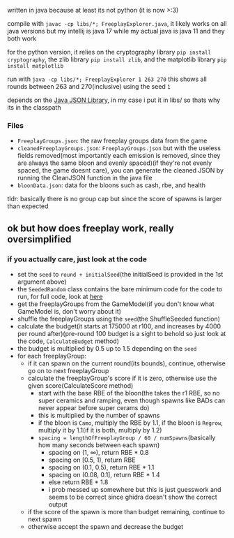 written in java because at least its not python (it is now >:3)

compile with ``javac -cp libs/*; FreeplayExplorer.java``, it likely works on all java versions but my intellij is java 17 while my actual java is java 11 and they both work

for the python version, it relies on the cryptography library ```pip install cryptography```, the zlib library ```pip install zlib```, and the matplotlib library ```pip install matplotlib```

run with  ``java -cp libs/*; FreeplayExplorer 1 263 270``
this shows all rounds between 263 and 270(inclusive) using the seed ``1``

depends on the [Java JSON Library](https://github.com/stleary/JSON-java), in my case i put it in libs/ so thats why its in the classpath

### Files
- ``FreeplayGroups.json``: the raw freeplay groups data from the game
- ``cleanedFreeplayGroups.json``: ``FreeplayGroups.json`` but with the useless fields removed(most importantly each emission is removed, since they are always the same bloon and evenly spaced)(if they're not evenly spaced, the game doesnt care), you can generate the cleaned JSON by running the CleanJSON function in the java file
- ``bloonData.json``: data for the bloons such as cash, rbe, and health

tldr: basically there is no group cap but since the score of spawns is larger than expected

## ok but how does freeplay work, really oversimplified
### if you actually care, just look at the code
- set the ``seed`` to ``round + initialSeed``(the initialSeed is provided in the 1st argument above)
- the ``SeededRandom`` class contains the bare minimum code for the code to run, for full code, look at [here](https://github.com/1330-Studios/SeededRandom_Decomp)
- get the freeplayGroups from the GameModel(if you don't know what GameModel is, don't worry about it)
- shuffle the freeplayGroups using the ``seed``(the ShuffleSeeded function)
- calculate the budget(it starts at 175000 at r100, and increases by 4000 per round after)(pre-round 100 budget is a sight to behold so just look at the code, ``CalculateBudget`` method)
- the budget is multiplied by 0.5 up to 1.5 depending on the ``seed``
- for each freeplayGroup:
  - if it can spawn on the current round(its bounds), continue, otherwise go on to next freeplayGroup
  - calculate the freeplayGroup's score if it is zero, otherwise use the given score(CalculateScore method)
    - start with the base RBE of the bloon(the takes the r1 RBE, so no super ceramics and ramping, even though spawns like BADs can never appear before super cerams do)
    - this is multiplied by the number of spawns
    - if the bloon is ``Camo``, multiply the RBE by 1.1, if the bloon is ``Regrow``, multiply it by 1.1(if it is both, multiply by 1.2)
    - ``spacing = lengthOfFreeplayGroup / 60 / numSpawns``(basically how many seconds between each spawn)
        - spacing on (1, ∞), return RBE * 0.8
        - spacing on [0.5, 1), return RBE
        - spacing on (0.1, 0.5), return RBE * 1.1
        - spacing on (0.08, 0.1], return RBE * 1.4
        - else return RBE * 1.8
        - i prob messed up somewhere but this is just guesswork and seems to be correct since ghidra doesn't show the correct output
  - if the score of the spawn is more than budget remaining, continue to next spawn
  - otherwise accept the spawn and decrease the budget
